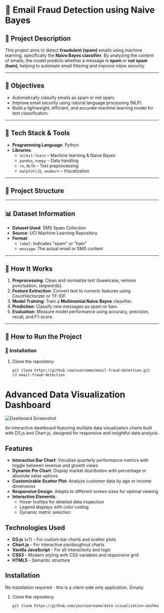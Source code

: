 # 📧 Email Fraud Detection using Naive Bayes

## 📘 Project Description

This project aims to detect **fraudulent (spam)** emails using machine learning, specifically the **Naive Bayes classifier**. By analyzing the content of emails, the model predicts whether a message is **spam** or **not spam (ham)**, helping to automate email filtering and improve inbox security.

---

## 🎯 Objectives

- Automatically classify emails as spam or not spam.
- Improve email security using natural language processing (NLP).
- Build a lightweight, efficient, and accurate machine learning model for text classification.

---

## 🧰 Tech Stack & Tools

- **Programming Language**: Python  
- **Libraries**:  
  - `scikit-learn` – Machine learning & Naive Bayes  
  - `pandas`, `numpy` – Data handling  
  - `re`, `NLTK` – Text preprocessing  
  - `matplotlib`, `seaborn` – Visualization

---

## 📂 Project Structure


---

## 📊 Dataset Information

- **Dataset Used**: SMS Spam Collection  
- **Source**: UCI Machine Learning Repository  
- **Format**:  
  - `label`: Indicates "spam" or "ham"  
  - `message`: The actual email or SMS content

---

## 🔄 How It Works

1. **Preprocessing**: Clean and normalize text (lowercase, remove punctuation, stopwords).
2. **Feature Extraction**: Convert text to numeric features using CountVectorizer or TF-IDF.
3. **Model Training**: Train a **Multinomial Naive Bayes** classifier.
4. **Prediction**: Classify new messages as spam or ham.
5. **Evaluation**: Measure model performance using accuracy, precision, recall, and F1-score.

---

## 🚀 How to Run the Project

### 🔧 Installation

1. Clone the repository:
   ```bash
   git clone https://github.com/username/email-fraud-detection.git
   cd email-fraud-detection
# Advanced Data Visualization Dashboard

![Dashboard Screenshot](https://via.placeholder.com/800x500.png?text=Data+Visualization+Dashboard)

An interactive dashboard featuring multiple data visualization charts built with D3.js and Chart.js, designed for responsive and insightful data analysis.

## Features

- **Interactive Bar Chart**: Visualize quarterly performance metrics with toggle between revenue and growth views
- **Dynamic Pie Chart**: Display market distribution with percentage or absolute value options
- **Customizable Scatter Plot**: Analyze customer data by age or income dimensions
- **Responsive Design**: Adapts to different screen sizes for optimal viewing
- **Interactive Elements**: 
  - Hover tooltips for detailed data inspection
  - Legend displays with color coding
  - Dynamic metric selection

## Technologies Used

- **D3.js** (v7) - For custom bar charts and scatter plots
- **Chart.js** - For interactive pie/doughnut charts
- **Vanilla JavaScript** - For all interactivity and logic
- **CSS3** - Modern styling with CSS variables and responsive grid
- **HTML5** - Semantic structure

## Installation

No installation required - this is a client-side only application. Simply:

1. Clone the repository:
   ```bash
   git clone https://github.com/yourusername/data-visualization-dashboard.git
